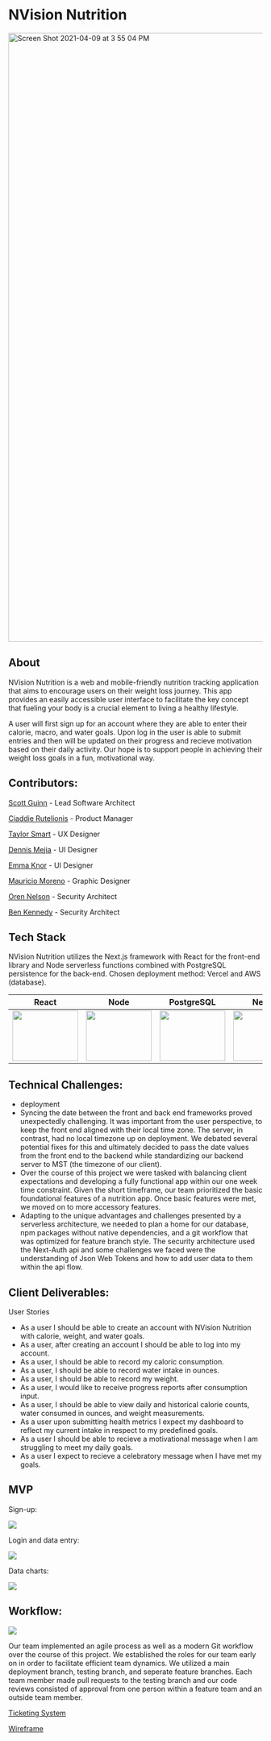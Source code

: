 
# NVision Nutrition

<img width="1208" alt="Screen Shot 2021-04-09 at 3 55 04 PM" src="https://user-images.githubusercontent.com/73598239/114244553-f8298680-994b-11eb-94a8-e0807c6d9aa0.png">

## About

NVision Nutrition is a web and mobile-friendly nutrition tracking application that aims to encourage users on their weight loss journey. This app provides an easily accessible user interface to facilitate the key concept that fueling your body is a crucial element to living a healthy lifestyle.

A user will first sign up for an account where they are able to enter their calorie, macro, and water goals. Upon log in the user is able to submit entries and then will be updated on their progress and recieve motivation based on their daily activity. Our hope is to  support people in achieving their weight loss goals in a fun, motivational way.


## Contributors:

[Scott Guinn](https://github.com/Scott-Guinn) - Lead Software Architect

[Ciaddie Rutelionis](https://github.com/Ciaddie) - Product Manager

[Taylor Smart](https://github.com/taylorsmart) - UX Designer

[Dennis Mejia](https://github.com/dennismejia) - UI Designer

[Emma Knor](https://github.com/emmaknor) - UI Designer

[Mauricio Moreno](https://github.com/mmoren01) - Graphic Designer

[Oren Nelson](https://github.com/nohren) - Security Architect

[Ben Kennedy](https://github.com/benkennedy98) - Security Architect


## Tech Stack
NVision Nutrition utilizes the Next.js framework with React for the front-end library and Node serverless functions combined with PostgreSQL persistence for the back-end.  Chosen deployment method: Vercel and AWS (database).

| React  |  Node  | PostgreSQL | Next.js| NextAuth.js | Vercel |  Axios |
| :-------------------------:|:-------------------------: |:-------------------------: |:-------------------------: |:-------------------------:|:-------------------------:|:-------------------------: |
|<img src="https://user-images.githubusercontent.com/73598239/114254313-c7594980-996b-11eb-9839-d92245d85665.png" width="130" height="100">  |  <img src="https://user-images.githubusercontent.com/73598239/113373808-e7b05500-9328-11eb-8f31-38830ea4a3c8.png" width="130" height="100">  |  <img src="https://user-images.githubusercontent.com/73598239/114254174-118dfb00-996b-11eb-8221-46a413e9d01d.png" width="130" height="100"> |  <img src="https://user-images.githubusercontent.com/73598239/114254162-08049300-996b-11eb-854c-d71ed3c46be3.png" width="130" height="100"> |  <img src="https://user-images.githubusercontent.com/73598239/114254306-c1fbff00-996b-11eb-9213-aba771023111.png" width="130" height="100"> |  <img src="https://user-images.githubusercontent.com/73598239/114254311-c4f6ef80-996b-11eb-8854-891acaea90aa.png" width="130" height="100"> | <img src="https://user-images.githubusercontent.com/73598239/113373813-ebdc7280-9328-11eb-8a4e-dcee209e0861.png" width="130" height="100"> |



## Technical Challenges:

* deployment
* Syncing the date between the front and back end frameworks proved unexpectedly challenging.  It was important from the user perspective, to keep the front end aligned with their local time zone.  The server, in contrast, had no local timezone up on deployment.  We debated several potential fixes for this and ultimately decided to pass the date values from the front end to the backend while standardizing our backend server to MST (the timezone of our client).
* Over the course of this project we were tasked with balancing client expectations and developing a fully functional app within our one week time constraint. Given the short timeframe, our team prioritized the basic foundational features of a nutrition app. Once basic features were met, we moved on to more accessory features.
* Adapting to the unique advantages and challenges presented by a serverless architecture, we needed to plan a home for our database, npm packages without native dependencies, and a git workflow that was optimized for  feature branch style.
The security architecture used the Next-Auth api and some challenges we faced were the understanding of Json Web Tokens and how to add user data to them within the api flow.


## Client Deliverables:

User Stories
* As a user I should be able to create an account with NVision Nutrition with calorie, weight, and water goals.
* As a user, after creating an account I should be able to log into my account.
* As a user, I should be able to record my caloric consumption.
* As a user, I should be able to record water intake in ounces.
* As a user, I should be able to record my weight.
* As a user, I would like to receive progress reports after consumption input.
* As a user, I should be able to view daily and historical calorie counts, water consumed in ounces, and weight measurements.
* As a user upon submitting health metrics I expect my dashboard to reflect my current intake in respect to my predefined goals.
* As a user I should be able to recieve a motivational message when I am struggling to meet my daily goals.
* As a user I expect to recieve a celebratory message when I have met my goals.


## MVP

Sign-up:

![](signup.gif)

Login and data entry:

![](meal-entry.gif)

Data charts:

![](charts.gif)


## Workflow:
![](git-workflow.gif)

Our team implemented an agile process as well as a modern Git workflow over the course of this project. We established the roles for our team early on in order to facilitate efficient team dynamics. We utilized a main deployment branch, testing branch, and seperate feature branches. Each team member made pull requests to the testing branch and our code reviews consisted of approval from one person within a feature team and an outside team member.


[Ticketing System](https://app.asana.com/0/1200144939863904/board)

[Wireframe](https://www.figma.com/file/UlLnGihRrXrBesmVPPHJ1A/nVision-Nutrition?node-id=0%3A1)
